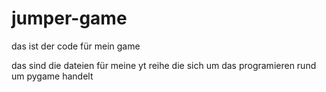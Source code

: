 # jumper-game
das ist der code für mein game

das sind die dateien für meine yt reihe die sich um das programieren rund um pygame handelt
